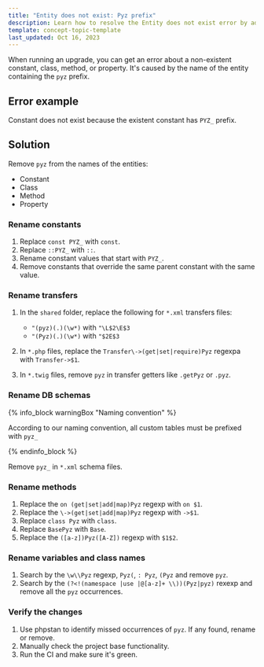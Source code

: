 ```yaml
---
title: "Entity does not exist: Pyz prefix"
description: Learn how to resolve the Entity does not exist error by adjusting configurations, updating database schemas, and ensuring proper entity management for Spryker compatibility.
template: concept-topic-template
last_updated: Oct 16, 2023
---
```


When running an upgrade, you can get an error about a non-existent constant, class, method, or property. It's caused by the name of the entity containing the `pyz` prefix.

## Error example

Constant does not exist because the existent constant has `PYZ_` prefix.

## Solution

Remove `pyz` from the names of the entities:
* Constant
* Class
* Method
* Property

### Rename constants

1. Replace `const PYZ_` with `const`.
2. Replace `::PYZ_` with `::`.
3. Rename constant values that start with `PYZ_`.
4. Remove constants that override the same parent constant with the same value.

### Rename transfers

1. In the `shared` folder, replace the following for `*.xml` transfers files:
   * `"(pyz)(.)(\w*)` with `"\L$2\E$3`
   * `"(Pyz)(.)(\w*)` with `"$2E$3`

2. In `*.php` files, replace the `Transfer\->(get|set|require)Pyz` regexpa with `Transfer->$1`.
3. In `*.twig` files, remove `pyz` in transfer getters like `.getPyz` or `.pyz`.

### Rename DB schemas

{% info_block warningBox "Naming convention" %}

According to our naming convention, all custom tables must be prefixed with `pyz_`

{% endinfo_block %}

Remove `pyz_` in `*.xml` schema files.

### Rename methods

1. Replace the `on (get|set|add|map)Pyz` regexp with `on $1`.
2. Replace the `\->(get|set|add|map)Pyz` regexp with `->$1`.
3. Replace `class Pyz` with `class`.
4. Replace `BasePyz` with `Base`.
5. Replace the `([a-z])Pyz([A-Z])` regexp with `$1$2`.

### Rename variables and class names

1. Search by the `\w\\Pyz` regexp, `Pyz(`, `: Pyz`, `(Pyz` and remove `pyz`.
2. Search by the `(?<!(namespace |use |@[a-z]+ \\))(Pyz|pyz)` rexexp and remove all the  `pyz` occurrences.

### Verify the changes

1. Use phpstan to identify missed occurrences of `pyz`.
  If any found, rename or remove.
2. Manually check the project base functionality.
3. Run the CI and make sure it's green.
